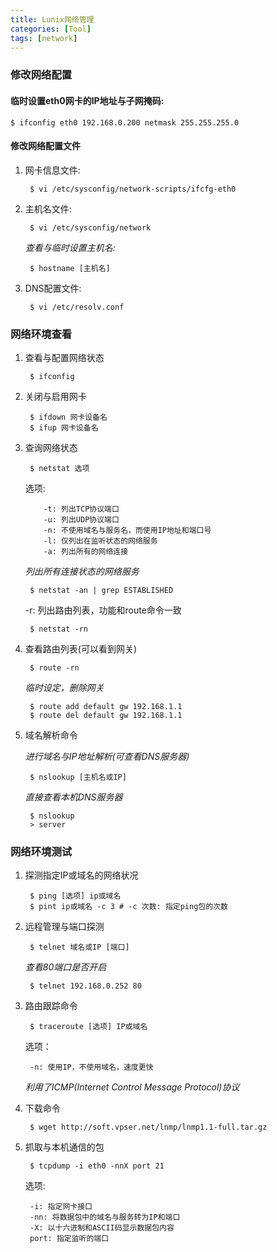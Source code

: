 ```yaml
---
title: Lunix网络管理
categories: [Tool]
tags: [network]
---
```


### 修改网络配置

####  临时设置eth0网卡的IP地址与子网掩码:

    $ ifconfig eth0 192.168.0.200 netmask 255.255.255.0

#### 修改网络配置文件

1. 网卡信息文件:

        $ vi /etc/sysconfig/network-scripts/ifcfg-eth0

2. 主机名文件:

        $ vi /etc/sysconfig/network

    *查看与临时设置主机名:*

        $ hostname [主机名]

3. DNS配置文件:

        $ vi /etc/resolv.conf

### 网络环境查看

1. 查看与配置网络状态

        $ ifconfig

2. 关闭与启用网卡

        $ ifdown 网卡设备名
        $ ifup 网卡设备名

3. 查询网络状态

        $ netstat 选项

    选项:

           -t: 列出TCP协议端口
           -u: 列出UDP协议端口
           -n: 不使用域名与服务名，而使用IP地址和端口号
           -l: 仅列出在监听状态的网络服务
           -a: 列出所有的网络连接

    *列出所有连接状态的网络服务*

        $ netstat -an | grep ESTABLISHED

    -r: 列出路由列表，功能和route命令一致

        $ netstat -rn

4. 查看路由列表(可以看到网关)

        $ route -rn

    *临时设定，删除网关*

        $ route add default gw 192.168.1.1
        $ route del default gw 192.168.1.1

5. 域名解析命令

    *进行域名与IP地址解析(可查看DNS服务器)*

        $ nslookup [主机名或IP]

    *直接查看本机DNS服务器*

        $ nslookup
        > server

### 网络环境测试

1. 探测指定IP或域名的网络状况

        $ ping [选项] ip或域名
        $ pint ip或域名 -c 3 # -c 次数: 指定ping包的次数

2. 远程管理与端口探测

        $ telnet 域名或IP [端口]

    *查看80端口是否开启*

        $ telnet 192.168.0.252 80

3. 路由跟踪命令

        $ traceroute [选项] IP或域名

    选项：

        -n: 使用IP，不使用域名，速度更快

    *利用了ICMP(Internet Control Message Protocol)协议*

4. 下载命令

        $ wget http://soft.vpser.net/lnmp/lnmp1.1-full.tar.gz

5. 抓取与本机通信的包

        $ tcpdump -i eth0 -nnX port 21

    选项:

        -i: 指定网卡接口
        -nn: 将数据包中的域名与服务转为IP和端口
        -X: 以十六进制和ASCII码显示数据包内容
        port: 指定监听的端口
